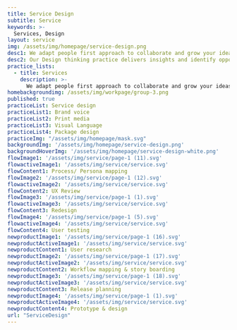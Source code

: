 ```yaml
---
title: Service Design
subtitle: Service
keywords: >-
  Services, Design
layout: service
img: /assets/img/homepage/service-design.png
desc1: We adapt people first approach to collaborate and grow your ideas into human centered products or services.
desc2: Our Design thinking practice delivers insights and identify opportunities to create and improve every touchpoint in a customer experience that are delightful and radically simple.
practice_lists:
  - title: Services
    description: >-
      We adapt people first approach to collaborate and grow your ideas into human centered products or services.
homebackgroundimg: /assets/img/workpage/group-3.png      
published: true
practiceList: Service design
practiceList1: Brand voice
practiceList2: Print media
practiceList3: Visual Language
practiceList4: Package design
practiceImg: "/assets/img/homepage/mask.svg"
backgroundImg: '/assets/img/homepage/service-design.png'
backgroundHoverImg: '/assets/img/homepage/service-design-white.png'
flowImage1: '/assets/img/service/page-1 (11).svg'
flowactiveImage1: '/assets/img/service/service.svg'
flowContent1: Process/ Persona mapping
flowImage2: '/assets/img/service/page-1 (12).svg'
flowactiveImage2: '/assets/img/service/service.svg'
flowContent2: UX Review
flowImage3: '/assets/img/service/page-1 (1).svg'
flowactiveImage3: '/assets/img/service/service.svg'
flowContent3: Redesign
flowImage4: '/assets/img/service/page-1 (5).svg'
flowactiveImage4: '/assets/img/service/service.svg'
flowContent4: User testing
newproductImage1: '/assets/img/service/page-1 (16).svg'
newproductActiveImage1: '/assets/img/service/service.svg'
newproductContent1: User research
newproductImage2: '/assets/img/service/page-1 (17).svg'
newproductActiveImage2: '/assets/img/service/service.svg'
newproductContent2: Workflow mapping & story boarding
newproductImage3: '/assets/img/service/page-1 (18).svg'
newproductActiveImage3: '/assets/img/service/service.svg'
newproductContent3: Release planning
newproductImage4: '/assets/img/service/page-1 (1).svg'
newproductActiveImage4: '/assets/img/service/service.svg'
newproductContent4: Prototype & design
url: "ServiceDesign"
---
```

